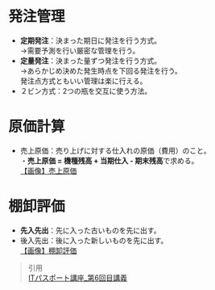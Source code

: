 # 発注管理  
* **定期発注**：決まった期日に発注を行う方式。  
→需要予測を行い厳密な管理を行う。  
* **定量発注**：決まった量ずつ発注を行う方式。  
→あらかじめ決めた発生時点を下回る発注を行う。  
発注点方式ともいい管理は楽に行える。  
* ２ビン方式：2つの瓶を交互に使う方法。 
# 原価計算  
* 売上原価：売り上げに対する仕入れの原価（費用）のこと。  
・**売上原価 = 機種残高 + 当期仕入 - 期末残高**で求める。  
[【画像】売上原価](https://gyazo.com/d9c232f5e69e15323db5209b71f75162) 
#  棚卸評価  
* **先入先出**：先に入った古いものを先に出す。  
* 後入先出：後に入った新しいものを先に出す。  
[【画像】棚卸評価](https://gyazo.com/a39ed105c915caa2dc0450ccfaec1a1d)   

> 引用  
[ITパスポート講座_第6回目講義](https://www.youtube.com/watch?v=1IoFq49y6-w&list=PLC9xywNMIf9jgTizhye6GyPjZcuPZ9ou5&index=7)  
